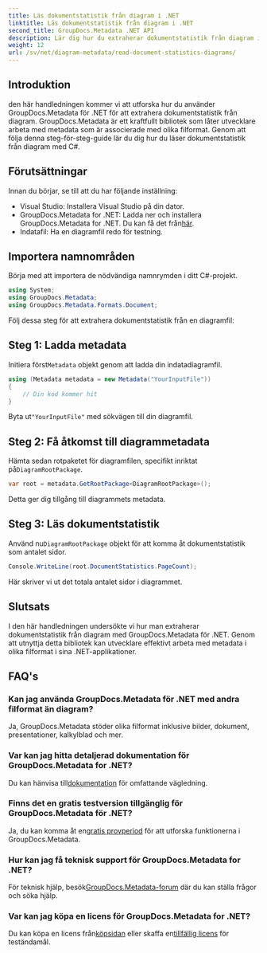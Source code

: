 ```yaml
---
title: Läs dokumentstatistik från diagram i .NET
linktitle: Läs dokumentstatistik från diagram i .NET
second_title: GroupDocs.Metadata .NET API
description: Lär dig hur du extraherar dokumentstatistik från diagram i .NET med GroupDocs.Metadata, ett kraftfullt bibliotek för metadatamanipulation.
weight: 12
url: /sv/net/diagram-metadata/read-document-statistics-diagrams/
---
```

## Introduktion
den här handledningen kommer vi att utforska hur du använder GroupDocs.Metadata för .NET för att extrahera dokumentstatistik från diagram. GroupDocs.Metadata är ett kraftfullt bibliotek som låter utvecklare arbeta med metadata som är associerade med olika filformat. Genom att följa denna steg-för-steg-guide lär du dig hur du läser dokumentstatistik från diagram med C#.
## Förutsättningar
Innan du börjar, se till att du har följande inställning:
- Visual Studio: Installera Visual Studio på din dator.
-  GroupDocs.Metadata for .NET: Ladda ner och installera GroupDocs.Metadata for .NET. Du kan få det från[här](https://releases.groupdocs.com/metadata/net/).
- Indatafil: Ha en diagramfil redo för testning.

## Importera namnområden
Börja med att importera de nödvändiga namnrymden i ditt C#-projekt.
```csharp
using System;
using GroupDocs.Metadata;
using GroupDocs.Metadata.Formats.Document;
```

Följ dessa steg för att extrahera dokumentstatistik från en diagramfil:
## Steg 1: Ladda metadata
 Initiera först`Metadata` objekt genom att ladda din indatadiagramfil.
```csharp
using (Metadata metadata = new Metadata("YourInputFile"))
{
    // Din kod kommer hit
}
```
 Byta ut`"YourInputFile"` med sökvägen till din diagramfil.
## Steg 2: Få åtkomst till diagrammetadata
 Hämta sedan rotpaketet för diagramfilen, specifikt inriktat på`DiagramRootPackage`.
```csharp
var root = metadata.GetRootPackage<DiagramRootPackage>();
```
Detta ger dig tillgång till diagrammets metadata.
## Steg 3: Läs dokumentstatistik
 Använd nu`DiagramRootPackage` objekt för att komma åt dokumentstatistik som antalet sidor.
```csharp
Console.WriteLine(root.DocumentStatistics.PageCount);
```
Här skriver vi ut det totala antalet sidor i diagrammet.

## Slutsats
I den här handledningen undersökte vi hur man extraherar dokumentstatistik från diagram med GroupDocs.Metadata för .NET. Genom att utnyttja detta bibliotek kan utvecklare effektivt arbeta med metadata i olika filformat i sina .NET-applikationer.

## FAQ's
### Kan jag använda GroupDocs.Metadata för .NET med andra filformat än diagram?
Ja, GroupDocs.Metadata stöder olika filformat inklusive bilder, dokument, presentationer, kalkylblad och mer.
### Var kan jag hitta detaljerad dokumentation för GroupDocs.Metadata for .NET?
 Du kan hänvisa till[dokumentation](https://tutorials.groupdocs.com/metadata/net/) för omfattande vägledning.
### Finns det en gratis testversion tillgänglig för GroupDocs.Metadata för .NET?
 Ja, du kan komma åt en[gratis provperiod](https://releases.groupdocs.com/) för att utforska funktionerna i GroupDocs.Metadata.
### Hur kan jag få teknisk support för GroupDocs.Metadata for .NET?
 För teknisk hjälp, besök[GroupDocs.Metadata-forum](https://forum.groupdocs.com/c/metadata/14) där du kan ställa frågor och söka hjälp.
### Var kan jag köpa en licens för GroupDocs.Metadata for .NET?
 Du kan köpa en licens från[köpsidan](https://purchase.groupdocs.com/buy) eller skaffa en[tillfällig licens](https://purchase.groupdocs.com/temporary-license/) för teständamål.
